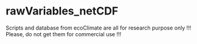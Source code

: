 # rawVariables_netCDF

Scripts and database from ecoClimate are all for research purpose only !!! 
Please, do not get them for commercial use !!!
